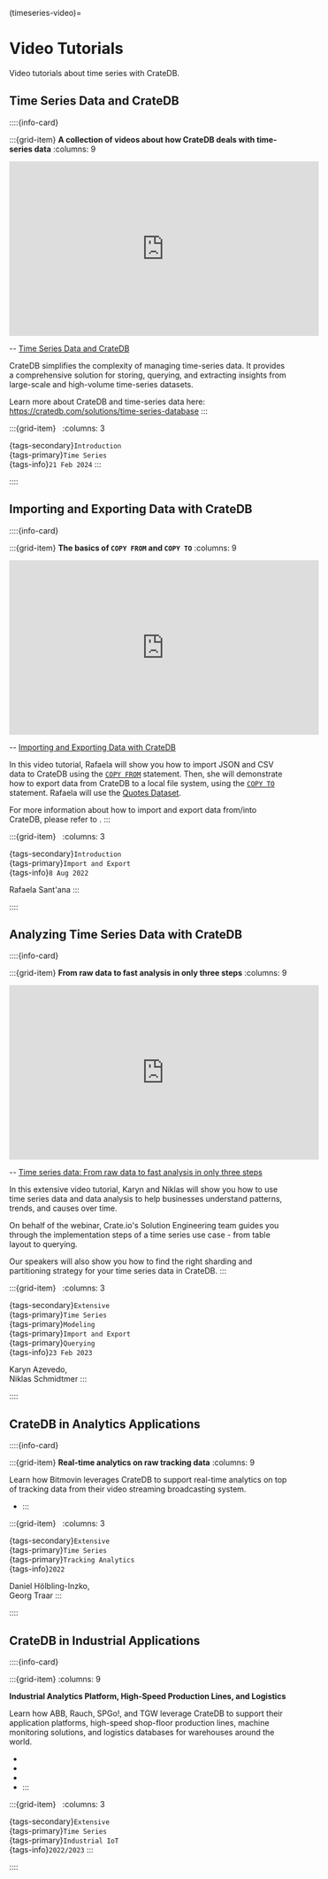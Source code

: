 (timeseries-video)=
# Video Tutorials

Video tutorials about time series with CrateDB.


## Time Series Data and CrateDB

::::{info-card}

:::{grid-item} **A collection of videos about how CrateDB deals with time-series data**
:columns: 9

<iframe width="560" height="315" src="https://www.youtube-nocookie.com/embed/videoseries?si=C5ayK8bqkhRYovjc&amp;list=PLDZqzXOGoWUKTZwR7zOY8s1sTvZOAa7cy" title="YouTube video player" frameborder="0" allow="accelerometer; autoplay; clipboard-write; encrypted-media; gyroscope; picture-in-picture; web-share" allowfullscreen></iframe>

-- [Time Series Data and CrateDB]

CrateDB simplifies the complexity of managing time-series data.
It provides a comprehensive solution for storing, querying, and extracting
insights from large-scale and high-volume time-series datasets.

Learn more about CrateDB and time-series data here:
https://cratedb.com/solutions/time-series-database
:::

:::{grid-item} &nbsp;
:columns: 3

{tags-secondary}`Introduction` \
{tags-primary}`Time Series` \
{tags-info}`21 Feb 2024`
:::

::::


## Importing and Exporting Data with CrateDB

::::{info-card}

:::{grid-item} **The basics of `COPY FROM` and `COPY TO`**
:columns: 9

<iframe width="560" height="315" src="https://www.youtube-nocookie.com/embed/xDypaX37XZQ?si=J0w5yG56Ld4fIXfm" title="YouTube video player" frameborder="0" allow="accelerometer; autoplay; clipboard-write; encrypted-media; gyroscope; picture-in-picture; web-share" allowfullscreen></iframe>

-- [Importing and Exporting Data with CrateDB]

In this video tutorial, Rafaela will show you how to import JSON and CSV data
to CrateDB using the [`COPY FROM`] statement. Then, she will demonstrate how to
export data from CrateDB to a local file system, using the [`COPY TO`] statement.
Rafaela will use the [Quotes Dataset].

For more information about how to import and export
data from/into CrateDB, please refer to [](#import-export).
:::

:::{grid-item} &nbsp;
:columns: 3

{tags-secondary}`Introduction` \
{tags-primary}`Import and Export` \
{tags-info}`8 Aug 2022`

Rafaela Sant'ana
:::

::::



## Analyzing Time Series Data with CrateDB

::::{info-card}

:::{grid-item} **From raw data to fast analysis in only three steps**
:columns: 9

<iframe width="560" height="315" src="https://www.youtube-nocookie.com/embed/7biXPnG7dY4?si=J0w5yG56Ld4fIXfm" title="YouTube video player" frameborder="0" allow="accelerometer; autoplay; clipboard-write; encrypted-media; gyroscope; picture-in-picture; web-share" allowfullscreen></iframe>

-- [Time series data: From raw data to fast analysis in only three steps]

In this extensive video tutorial, Karyn and Niklas will show you how to use 
time series data and data analysis to help businesses understand patterns,
trends, and causes over time.

On behalf of the webinar, Crate&#46;io's Solution Engineering team guides you
through the implementation steps of a time series use case - from table layout
to querying.  

Our speakers will also show you how to find the right sharding and partitioning
strategy for your time series data in CrateDB.
:::

:::{grid-item} &nbsp;
:columns: 3

{tags-secondary}`Extensive` \
{tags-primary}`Time Series` \
{tags-primary}`Modeling` \
{tags-primary}`Import and Export` \
{tags-primary}`Querying` \
{tags-info}`23 Feb 2023`

Karyn Azevedo, \
Niklas Schmidtmer
:::

::::


## CrateDB in Analytics Applications

::::{info-card}

:::{grid-item} **Real-time analytics on raw tracking data**
:columns: 9

Learn how Bitmovin leverages CrateDB to support real-time analytics on
top of tracking data from their video streaming broadcasting system.

- [](#bitmovin)
:::

:::{grid-item} &nbsp;
:columns: 3

{tags-secondary}`Extensive` \
{tags-primary}`Time Series` \
{tags-primary}`Tracking Analytics` \
{tags-info}`2022`

Daniel Hölbling-Inzko, \
Georg Traar
:::

::::


## CrateDB in Industrial Applications

::::{info-card}

:::{grid-item}
:columns: 9

**Industrial Analytics Platform, High-Speed Production Lines, and Logistics**

Learn how ABB, Rauch, SPGo!, and TGW leverage CrateDB to support their
application platforms, high-speed shop-floor production lines, machine
monitoring solutions, and logistics databases for warehouses around the
world.

- [](#abb)
- [](#rauch)
- [](#spgo)
- [](#tgw)
:::

:::{grid-item} &nbsp;
:columns: 3

{tags-secondary}`Extensive` \
{tags-primary}`Time Series` \
{tags-primary}`Industrial IoT` \
{tags-info}`2022/2023`
:::

::::



[`COPY FROM`]: inv:crate-reference#sql-copy-from
[`COPY TO`]: inv:crate-reference#sql-copy-to
[Importing and Exporting Data with CrateDB]: https://youtu.be/xDypaX37XZQ?feature=shared
[Quotes Dataset]: https://www.kaggle.com/datasets/manann/quotes-500k
[Time series data: From raw data to fast analysis in only three steps]: https://youtu.be/7biXPnG7dY4?feature=shared
[Time Series Data and CrateDB]: https://www.youtube.com/playlist?list=PLDZqzXOGoWUKTZwR7zOY8s1sTvZOAa7cy
